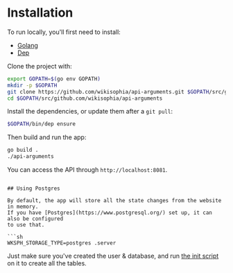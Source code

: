 # Installation

To run locally, you'll first need to install:

- [Golang](https://golang.org/doc/install)
- [Dep](https://github.com/golang/dep#installation)

Clone the project with:

```sh
export GOPATH=$(go env GOPATH)
mkdir -p $GOPATH
git clone https://github.com/wikisophia/api-arguments.git $GOPATH/src/github.com/wikisophia/api-arguments
cd $GOPATH/src/github.com/wikisophia/api-arguments
```

Install the dependencies, or update them after a `git pull`:

```sh
$GOPATH/bin/dep ensure
```

Then build and run the app:

```sh
go build .
./api-arguments
```

You can access the API through `http://localhost:8081`.
```

## Using Postgres

By default, the app will store all the state changes from the website in memory.
If you have [Postgres](https://www.postgresql.org/) set up, it can also be configured
to use that.

```sh
WKSPH_STORAGE_TYPE=postgres .server
```

Just make sure you've created the user & database, and run
[the init script](../postgres/scripts/clear.sql) on it
to create all the tables.
